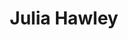 ---
title: Julia Hawley
headshot: images/uploads/Julia_Hawley.jpg
role: Signage
year: Industrial Design
major: Sophomore
---